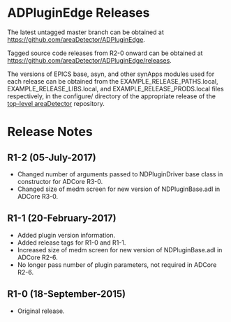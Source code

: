 ADPluginEdge Releases
=====================

The latest untagged master branch can be obtained at
https://github.com/areaDetector/ADPluginEdge.

Tagged source code releases from R2-0 onward can be obtained at 
https://github.com/areaDetector/ADPluginEdge/releases.

The versions of EPICS base, asyn, and other synApps modules used for each release can be obtained from 
the EXAMPLE_RELEASE_PATHS.local, EXAMPLE_RELEASE_LIBS.local, and EXAMPLE_RELEASE_PRODS.local
files respectively, in the configure/ directory of the appropriate release of the 
[top-level areaDetector](https://github.com/areaDetector/areaDetector) repository.


Release Notes
=============
R1-2 (05-July-2017)
----
* Changed number of arguments passed to NDPluginDriver base class in constructor for ADCore R3-0.
* Changed size of medm screen for new version of NDPluginBase.adl in ADCore R3-0.


R1-1 (20-February-2017)
----
* Added plugin version information.
* Added release tags for R1-0 and R1-1.
* Increased size of medm screen for new version of NDPluginBase.adl in ADCore R2-6.
* No longer pass number of plugin parameters, not required in ADCore R2-6.


R1-0 (18-September-2015)
----
* Original release.
